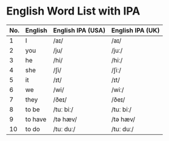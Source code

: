 # English Word List with IPA

| No. | English | English IPA (USA) | English IPA (UK) |
|-----|---------|-------------------|------------------|
| 1   | I       | /aɪ/              | /aɪ/             |
| 2   | you     | /ju/              | /juː/            |
| 3   | he      | /hi/              | /hiː/            |
| 4   | she     | /ʃi/              | /ʃiː/            |
| 5   | it      | /ɪt/              | /ɪt/             |
| 6   | we      | /wi/              | /wiː/            |
| 7   | they    | /ðeɪ/             | /ðeɪ/            |
| 8   | to be   | /tuː biː/         | /tuː biː/        |
| 9   | to have | /tə hæv/          | /tə hæv/         |
| 10  | to do   | /tuː duː/         | /tuː duː/        |
